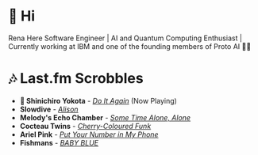 # 👋 Hi

Rena Here
Software Engineer | AI and Quantum Computing Enthusiast | Currently working at IBM and one of the founding members of Proto AI 🤖💪

# 🎶 Last.fm Scrobbles

- **🎵 Shinichiro Yokota** - *[Do It Again](https://www.last.fm/music/Shinichiro+Yokota/_/Do+It+Again)* (Now Playing)
- **Slowdive** - *[Alison](https://www.last.fm/music/Slowdive/_/Alison)*
- **Melody's Echo Chamber** - *[Some Time Alone, Alone](https://www.last.fm/music/Melody%27s+Echo+Chamber/_/Some+Time+Alone,+Alone)*
- **Cocteau Twins** - *[Cherry-Coloured Funk](https://www.last.fm/music/Cocteau+Twins/_/Cherry-Coloured+Funk)*
- **Ariel Pink** - *[Put Your Number in My Phone](https://www.last.fm/music/Ariel+Pink/_/Put+Your+Number+in+My+Phone)*
- **Fishmans** - *[BABY BLUE](https://www.last.fm/music/Fishmans/_/BABY+BLUE)*
